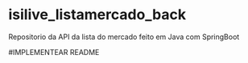 # isilive_listamercado_back
Repositorio da API da lista do mercado feito em Java com SpringBoot

#IMPLEMENTEAR README
